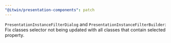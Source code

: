 ```yaml
---
"@itwin/presentation-components": patch
---
```


`PresentationInstanceFilterDialog` and `PresentationInstanceFilterBuilder`: Fix classes selector not being updated with all classes that contain selected property.
